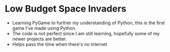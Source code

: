 # Low Budget Space Invaders

- Learning PyGame to further my understanding of Python, this is the first game I've made using Python.
- The code is not perfect since I am still learning, hopefully some of my newer projects are better.
- Helps pass the time when there's no internet

